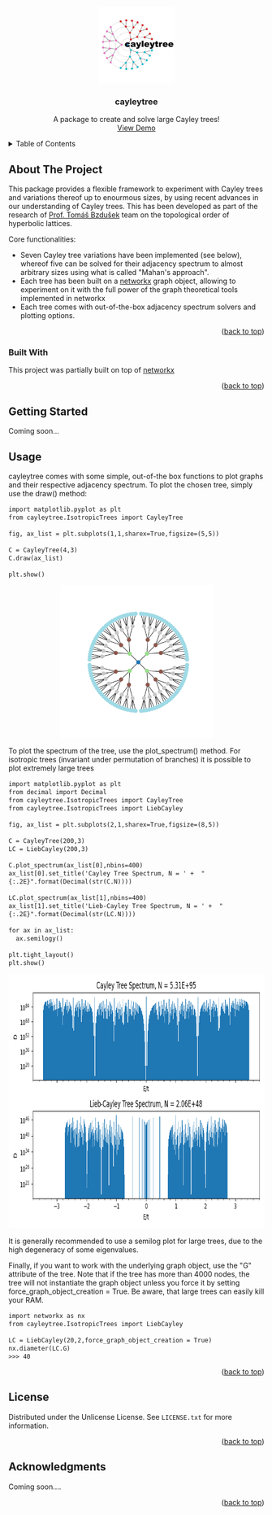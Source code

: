<!-- Improved compatibility of back to top link: See: https://github.com/othneildrew/Best-README-Template/pull/73 -->
<a id="readme-top"></a>


<!-- PROJECT LOGO -->
<br />
<div align="center">
  <a href="https://https://github.com/wandafulworld/Cayley_Tree">
    <img src="images/Logo.png" alt="Logo" width="150" height="150">
  </a>

  <h3 align="center">cayleytree</h3>

  <p align="center">
    A package to create and solve large Cayley trees!
    <br />
    <a href="https://colab.research.google.com/drive/16is4S9AJZi57FSxWziclexCK9Q-LG-9S?usp=sharing">View Demo</a>
  </p>
</div>



<!-- TABLE OF CONTENTS -->
<details>
  <summary>Table of Contents</summary>
  <ol>
    <li>
      <a href="#about-the-project">About The Project</a>
      <ul>
        <li><a href="#built-with">Built With</a></li>
      </ul>
    </li>
    <li>
      <a href="#getting-started">Getting Started</a>
    </li>
    <li><a href="#usage">Usage</a></li>
    <li><a href="#license">License</a></li>
    <li><a href="#acknowledgments">Acknowledgments</a></li>
  </ol>
</details>



<!-- ABOUT THE PROJECT -->
## About The Project

This package provides a flexible framework to experiment with Cayley trees and variations thereof up to enourmous sizes, by using recent advances 
in our understanding of Cayley trees. This has been developed as part of the research of [Prof. Tomáš Bzdušek](https://www.physik.uzh.ch/en/groups/bzdusek/team.html) team on the topological order of hyperbolic lattices. 

Core functionalities:
* Seven Cayley tree variations have been implemented (see below), whereof five can be solved for their adjacency spectrum to almost arbitrary sizes using what is called "Mahan's approach".
* Each tree has been built on a [networkx](https://networkx.org/) graph object, allowing to experiment on it with the full power of the graph theoretical tools implemented in networkx
* Each tree comes with out-of-the-box adjacency spectrum solvers and plotting options.




<p align="right">(<a href="#readme-top">back to top</a>)</p>



### Built With

This project was partially built on top of [networkx](https://github.com/networkx)

<p align="right">(<a href="#readme-top">back to top</a>)</p>



<!-- GETTING STARTED -->
## Getting Started

Coming soon...

<!-- USAGE EXAMPLES -->
## Usage

cayleytree comes with some simple, out-of-the box functions to plot graphs and their
respective adjacency spectrum. To plot the chosen tree, simply use the draw() method:



    import matplotlib.pyplot as plt
    from cayleytree.IsotropicTrees import CayleyTree

    fig, ax_list = plt.subplots(1,1,sharex=True,figsize=(5,5))

    C = CayleyTree(4,3)
    C.draw(ax_list)

    plt.show()

<div align="center">
    <img src="images/cayleytree_draw_example.png" alt="example_draw_cayleytree" width="300" height="300">
</div>

To plot the spectrum of the tree, use the plot_spectrum() method. 
For isotropic trees (invariant under permutation of branches) it is possible to plot extremely large trees

    import matplotlib.pyplot as plt    
    from decimal import Decimal
    from cayleytree.IsotropicTrees import CayleyTree
    from cayleytree.IsotropicTrees import LiebCayley

    fig, ax_list = plt.subplots(2,1,sharex=True,figsize=(8,5))
    
    C = CayleyTree(200,3)
    LC = LiebCayley(200,3)
    
    C.plot_spectrum(ax_list[0],nbins=400)
    ax_list[0].set_title('Cayley Tree Spectrum, N = ' +  "{:.2E}".format(Decimal(str(C.N))))
    
    LC.plot_spectrum(ax_list[1],nbins=400)
    ax_list[1].set_title('Lieb-Cayley Tree Spectrum, N = ' +  "{:.2E}".format(Decimal(str(LC.N))))
    
    for ax in ax_list:
      ax.semilogy()

    plt.tight_layout()
    plt.show()

<div align="center">
    <img src="images/cayleytree_spectra_example.png" alt="Logo" width="800" height="500">
</div>

It is generally recommended to use a semilog plot for large trees, due to the high degeneracy of some eigenvalues.

Finally, if you want to work with the underlying graph object, use the "G" attribute of the tree. 
Note that if the tree has more than 4000 nodes, the tree will not instantiate the graph object unless you force it
by setting force_graph_object_creation = True. Be aware, that large trees can easily kill your RAM.

    import networkx as nx
    from cayleytree.IsotropicTrees import LiebCayley
    
    LC = LiebCayley(20,2,force_graph_object_creation = True)
    nx.diameter(LC.G)
    >>> 40

<p align="right">(<a href="#readme-top">back to top</a>)</p>




<!-- LICENSE -->
## License

Distributed under the Unlicense License. See `LICENSE.txt` for more information.

<p align="right">(<a href="#readme-top">back to top</a>)</p>



<!-- ACKNOWLEDGMENTS -->
## Acknowledgments

Coming soon....

<p align="right">(<a href="#readme-top">back to top</a>)</p>



<!-- MARKDOWN LINKS & IMAGES -->
<!-- https://www.markdownguide.org/basic-syntax/#reference-style-links -->
[contributors-shield]: https://img.shields.io/github/contributors/othneildrew/Best-README-Template.svg?style=for-the-badge
[contributors-url]: https://github.com/othneildrew/Best-README-Template/graphs/contributors
[forks-shield]: https://img.shields.io/github/forks/othneildrew/Best-README-Template.svg?style=for-the-badge
[forks-url]: https://github.com/othneildrew/Best-README-Template/network/members
[stars-shield]: https://img.shields.io/github/stars/othneildrew/Best-README-Template.svg?style=for-the-badge
[stars-url]: https://github.com/othneildrew/Best-README-Template/stargazers
[issues-shield]: https://img.shields.io/github/issues/othneildrew/Best-README-Template.svg?style=for-the-badge
[issues-url]: https://github.com/othneildrew/Best-README-Template/issues
[license-shield]: https://img.shields.io/github/license/othneildrew/Best-README-Template.svg?style=for-the-badge
[license-url]: https://github.com/othneildrew/Best-README-Template/blob/master/LICENSE.txt
[linkedin-shield]: https://img.shields.io/badge/-LinkedIn-black.svg?style=for-the-badge&logo=linkedin&colorB=555
[linkedin-url]: https://linkedin.com/in/othneildrew
[product-screenshot]: images/screenshot.png
[Next.js]: https://img.shields.io/badge/next.js-000000?style=for-the-badge&logo=nextdotjs&logoColor=white
[Next-url]: https://nextjs.org/
[React.js]: https://img.shields.io/badge/React-20232A?style=for-the-badge&logo=react&logoColor=61DAFB
[React-url]: https://reactjs.org/
[Vue.js]: https://img.shields.io/badge/Vue.js-35495E?style=for-the-badge&logo=vuedotjs&logoColor=4FC08D
[Vue-url]: https://vuejs.org/
[Angular.io]: https://img.shields.io/badge/Angular-DD0031?style=for-the-badge&logo=angular&logoColor=white
[Angular-url]: https://angular.io/
[Svelte.dev]: https://img.shields.io/badge/Svelte-4A4A55?style=for-the-badge&logo=svelte&logoColor=FF3E00
[Svelte-url]: https://svelte.dev/
[Laravel.com]: https://img.shields.io/badge/Laravel-FF2D20?style=for-the-badge&logo=laravel&logoColor=white
[Laravel-url]: https://laravel.com
[Bootstrap.com]: https://img.shields.io/badge/Bootstrap-563D7C?style=for-the-badge&logo=bootstrap&logoColor=white
[Bootstrap-url]: https://getbootstrap.com
[JQuery.com]: https://img.shields.io/badge/jQuery-0769AD?style=for-the-badge&logo=jquery&logoColor=white
[JQuery-url]: https://jquery.com 
